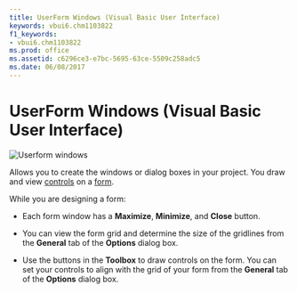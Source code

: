 ```yaml
---
title: UserForm Windows (Visual Basic User Interface)
keywords: vbui6.chm1103822
f1_keywords:
- vbui6.chm1103822
ms.prod: office
ms.assetid: c6296ce3-e7bc-5695-63ce-5509c258adc5
ms.date: 06/08/2017
---
```



# UserForm Windows (Visual Basic User Interface)


![Userform windows](../../../images/userform_ZA01201773.gif)



Allows you to create the windows or dialog boxes in your project. You draw and view [controls](../../Glossary/vbe-glossary.md#control) on a [form](../../Glossary/vbe-glossary.md#form).

While you are designing a form:



- Each form window has a  **Maximize**, **Minimize**, and **Close** button.
    
- You can view the form grid and determine the size of the gridlines from the  **General** tab of the **Options** dialog box.
    
- Use the buttons in the  **Toolbox** to draw controls on the form. You can set your controls to align with the grid of your form from the **General** tab of the **Options** dialog box.
    


